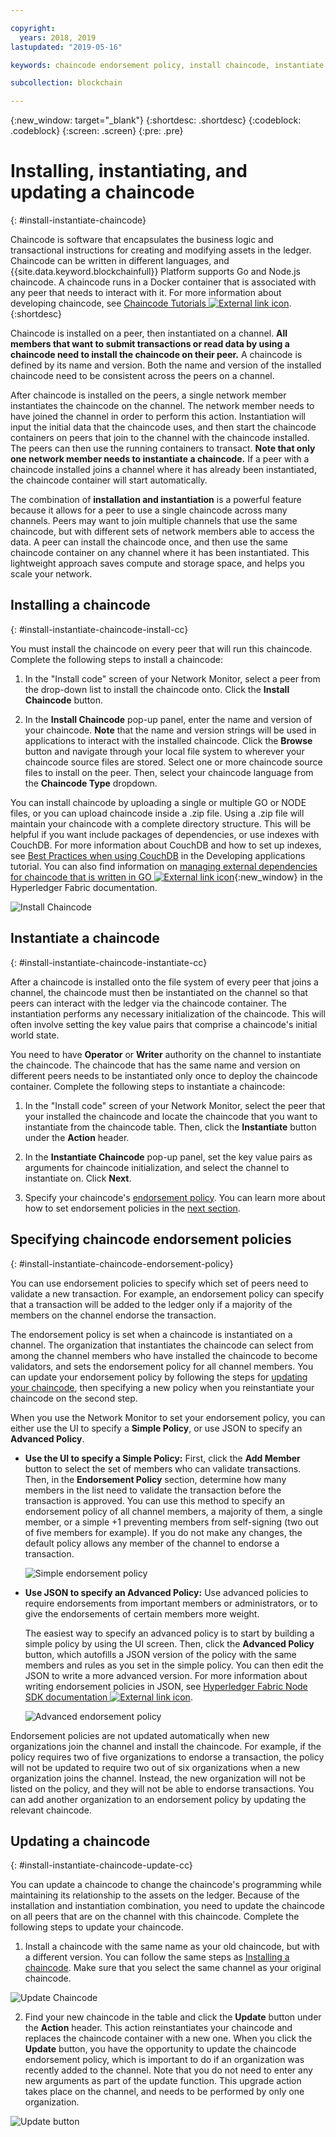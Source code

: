 ```yaml
---

copyright:
  years: 2018, 2019
lastupdated: "2019-05-16"

keywords: chaincode endorsement policy, install chaincode, instantiate chaincode, update chaincode

subcollection: blockchain

---
```


{:new_window: target="_blank"}
{:shortdesc: .shortdesc}
{:codeblock: .codeblock}
{:screen: .screen}
{:pre: .pre}

# Installing, instantiating, and updating a chaincode
{: #install-instantiate-chaincode}


Chaincode is software that encapsulates the business logic and transactional instructions for creating and modifying assets in the ledger. Chaincode can be written in different languages, and {{site.data.keyword.blockchainfull}} Platform supports Go and Node.js chaincode. A chaincode runs in a Docker container that is associated with any peer that needs to interact with it. For more information about developing chaincode, see [Chaincode Tutorials ![External link icon](../images/external_link.svg "External link icon")](https://hyperledger-fabric.readthedocs.io/en/release-1.2/chaincode.html).
{:shortdesc}

Chaincode is installed on a peer, then instantiated on a channel. **All members that want to submit transactions or read data by using a chaincode need to install the chaincode on their peer.** A chaincode is defined by its name and version. Both the name and version of the installed chaincode need to be consistent across the peers on a channel.

After chaincode is installed on the peers, a single network member instantiates the chaincode on the channel. The network member needs to have joined the channel in order to perform this action. Instantiation will input the initial data that the chaincode uses, and then start the chaincode containers on peers that join to the channel with the chaincode installed. The peers can then use the running containers to transact. **Note that only one network member needs to instantiate a chaincode.** If a peer with a chaincode installed joins a channel where it has already been instantiated, the chaincode container will start automatically.

The combination of **installation and instantiation** is a powerful feature because it allows for a peer to use a single chaincode across many channels. Peers may want to join multiple channels that use the same chaincode, but with different sets of network members able to access the data. A peer can install the chaincode once, and then use the same chaincode container on any channel where it has been instantiated. This lightweight approach saves compute and storage space, and helps you scale your network.

## Installing a chaincode
{: #install-instantiate-chaincode-install-cc}

You must install the chaincode on every peer that will run this chaincode. Complete the following steps to install a chaincode:
1. In the "Install code" screen of your Network Monitor, select a peer from the drop-down list to install the chaincode onto. Click the **Install Chaincode** button.
<!--
  ![Chaincode screen](../images/chaincode_install_overview.png "Chaincode screen")
-->

2. In the **Install Chaincode** pop-up panel, enter the name and version of your chaincode. **Note** that the name and version strings will be used in applications to interact with the installed chaincode. Click the **Browse** button and navigate through your local file system to wherever your chaincode source files are stored. Select one or more chaincode source files to install on the peer. Then, select your chaincode language from the **Chaincode Type** dropdown.

You can install chaincode by uploading a single or multiple GO or NODE files, or you can upload chaincode inside a .zip file. Using a .zip file will maintain your chaincode with a complete directory structure. This will be helpful if you want include packages of dependencies, or use indexes with CouchDB. For more information about CouchDB and how to set up indexes, see [Best Practices when using CouchDB](/docs/services/blockchain/best_practices.html#best-practices-app-couchdb-indices) in the Developing applications tutorial. You can also find information on [managing external dependencies for chaincode that is written in GO ![External link icon](../images/external_link.svg "External link icon")](https://hyperledger-fabric.readthedocs.io/en/release-1.2/chaincode4ade.html#managing-external-dependencies-for-chaincode-written-in-go){:new_window} in the Hyperledger Fabric documentation.

  ![Install Chaincode](../images/chaincode_install.png "Install Chaincode")

## Instantiate a chaincode
{: #install-instantiate-chaincode-instantiate-cc}


After a chaincode is installed onto the file system of every peer that joins a channel, the chaincode must then be instantiated on the channel so that peers can interact with the ledger via the chaincode container. The instantiation performs any necessary initialization of the chaincode. This will often involve setting the key value pairs that comprise a chaincode's initial world state.

You need to have **Operator** or **Writer** authority on the channel to instantiate the chaincode. The chaincode that has the same name and version on different peers needs to be instantiated only once to deploy the chaincode container. Complete the following steps to instantiate a chaincode:
1. In the "Install code" screen of your Network Monitor, select the peer that your installed the chaincode and locate the chaincode that you want to instantiate from the chaincode table. Then, click the **Instantiate** button under the **Action** header.
<!--
  ![Instantiate Chaincode](../images/chaincode_instantiate.png "Instantiate Chaincode")
-->

2. In the **Instantiate Chaincode** pop-up panel, set the key value pairs as arguments for chaincode initialization, and select the channel to instantiate on.  Click **Next**.
<!--
  ![Instantiate Chaincode panel](../images/chaincode_instantiate_panel.png "Instantiate Chaincode panel")
-->

3. Specify your chaincode's [endorsement policy](/docs/services/blockchain/glossary.html#glossary-endorsement-policy). You can learn more about how to set endorsement policies in the [next section](#install-instantiate-chaincode-endorsement-policy).


## Specifying chaincode endorsement policies
{: #install-instantiate-chaincode-endorsement-policy}

You can use endorsement policies to specify which set of peers need to validate a new transaction. For example, an endorsement policy can specify that a transaction will be added to the ledger only if a majority of the members on the channel endorse the transaction.

The endorsement policy is set when a chaincode is instantiated on a channel. The organization that instantiates the chaincode can select from among the channel members who have installed the chaincode to become validators, and sets the endorsement policy for all channel members. You can update your endorsement policy by following the steps for [updating your chaincode](/docs/services/blockchain/howto/install_instantiate_chaincode.html#install-instantiate-chaincode-update-cc), then specifying a new policy when you reinstantiate your chaincode on the second step.

When you use the Network Monitor to set your endorsement policy, you can either use the UI to specify a **Simple Policy**, or use JSON to specify an **Advanced Policy**.

* **Use the UI to specify a Simple Policy:** First, click the **Add Member** button to select the set of members who can validate transactions. Then, in the **Endorsement Policy** section, determine how many members in the list need to validate the transaction before the transaction is approved. You can use this method to specify an endorsement policy of all channel members, a majority of them, a single member, or a simple +1 preventing members from self-signing (two out of five members for example). If you do not make any changes, the default policy allows any member of the channel to endorse a transaction.

  ![Simple endorsement policy](../images/simple_endorsement.png "Simple endorsement policy")

* **Use JSON to specify an Advanced Policy:** Use advanced policies to require endorsements from important members or administrators, or to give the endorsements of certain members more weight.

  The easiest way to specify an advanced policy is to start by building a simple policy by using the UI screen. Then, click the **Advanced Policy** button, which autofills a JSON version of the policy with the same members and rules as you set in the simple policy. You can then edit the JSON to write a more advanced version. For more information about writing endorsement policies in JSON, see [Hyperledger Fabric Node SDK documentation ![External link icon](../images/external_link.svg "External link icon")](https://fabric-sdk-node.github.io/global.html#ChaincodeInstantiateUpgradeRequest). <!--You can also find examples of advanced endorsement policies in the main [Hyperledger Fabric documentation![External link icon](../images/external_link.svg "External link icon")](https://hyperledger-fabric.readthedocs.io/en/release-1.2/arch-deep-dive.html#example-endorsement-policies)-->

  ![Advanced endorsement policy](../images/advanced_endorsement.png "Advanced endorsement policy")

Endorsement policies are not updated automatically when new organizations join the channel and install the chaincode. For example, if the policy requires two of five organizations to endorse a transaction, the policy will not be updated to require two out of six organizations when a new organization joins the channel. Instead, the new organization will not be listed on the policy, and they will not be able to endorse transactions. You can add another organization to an endorsement policy by updating the relevant chaincode.

## Updating a chaincode
{: #install-instantiate-chaincode-update-cc}

You can update a chaincode to change the chaincode's programming while maintaining its relationship to the assets on the ledger. Because of the installation and instantiation combination, you need to update the chaincode on all peers that are on the channel with this chaincode. Complete the following steps to update your chaincode.

1. Install a chaincode with the same name as your old chaincode, but with a different version. You can follow the same steps as [Installing a chaincode](/docs/services/blockchain/howto/install_instantiate_chaincode.html#install-instantiate-chaincode-install-cc). Make sure that you select the same channel as your original chaincode.

  ![Update Chaincode](../images/upgrade_chaincode.png "Update Chaincode")

2. Find your new chaincode in the table and click the **Update** button under the **Action** header. This action reinstantiates your chaincode and replaces the chaincode container with a new one. When you click the **Update** button, you have the opportunity to update the chaincode
endorsement policy, which is important to do if an organization was recently added to the channel. Note that you do not need to enter any new arguments as part of the update function. This upgrade action takes place on the channel, and needs to be performed by only one organization.

  ![Update button](../images/upgrade_button.png "Update button")
